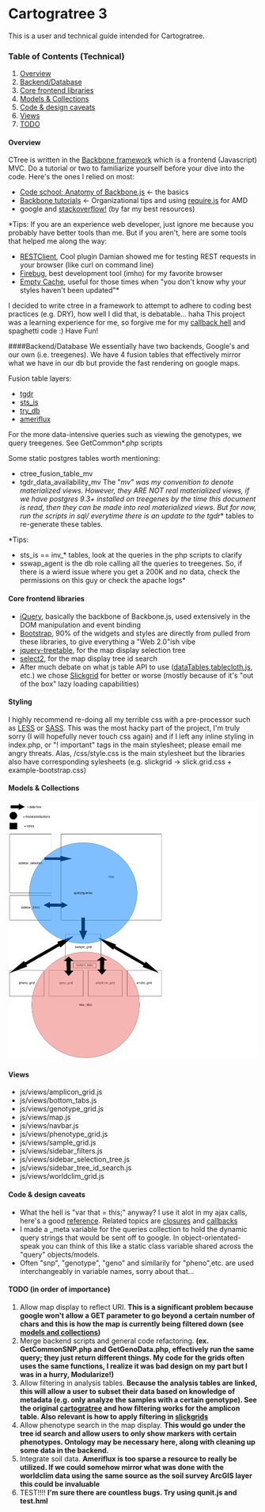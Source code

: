 # Cartogratree 3
This is a user and technical guide intended for Cartogratree. 

### Table of Contents (Technical)
1. [Overview](https://github.com/jakeZieve/cartogratree-backbone/tree/dendrome#overview)
2. [Backend/Database](https://github.com/jakeZieve/cartogratree-backbone/tree/dendrome#backenddatabase)
2. [Core frontend libraries](https://github.com/jakeZieve/cartogratree-backbone/tree/dendrome#core-frontend-libraries)
3. [Models & Collections](https://github.com/jakeZieve/cartogratree-backbone/tree/dendrome#models--collections)
4. [Code & design caveats](https://github.com/jakeZieve/cartogratree-backbone/tree/dendrome#code--design-caveats)
4. [Views](https://github.com/jakeZieve/cartogratree-backbone/tree/dendrome#views)
5. [TODO](https://github.com/jakeZieve/cartogratree-backbone/tree/dendrome#todo)

#### Overview
CTree is written in the [Backbone framework](http://backbonejs.org/) which is a frontend (Javascript) MVC. Do a tutorial or two to familiarize yourself before your dive into the code. 
Here's the ones I relied on most:
- [Code school: Anatomy of Backbone.js](https://www.codeschool.com/courses/anatomy-of-backbonejs) <- the basics
- [Backbone tutorials](http://backbonetutorials.com/organizing-backbone-using-modules/) <- Organizational tips and using [require.js](http://requirejs.org/) for AMD
- google and [stackoverflow!](http://stackoverflow.com/questions/tagged/backbone.js) (by far my best resources)

*Tips:
If you are an experience web developer, just ignore me because you probably have better tools than me. But if you aren't, here are some tools that helped me along the way:
- [RESTClient](https://addons.mozilla.org/en-US/firefox/addon/restclient/), Cool plugin Damian showed me for testing REST requests in your browser (like curl on command line)
- [Firebug](https://addons.mozilla.org/en-US/firefox/addon/firebug/), best development tool (imho) for my favorite browser
- [Empty Cache](https://addons.mozilla.org/en-US/firefox/addon/empty-cache-button/), useful for those times when "you don't know why your styles haven't been updated"* 


I decided to write ctree in a framework to attempt to adhere to coding best practices (e.g. DRY), how well I did that, is debatable... haha
This project was a learning experience for me, so forgive me for my [callback hell](http://callbackhell.com/) and spaghetti code :)
Have Fun!

####Backend/Database
We essentially have two backends, Google's and our own (i.e. treegenes). We have 4 fusion tables that effectively mirror what we have in our db but provide the fast rendering on google maps.

Fusion table layers:
- [tgdr](https://www.google.com/fusiontables/DataSource?docid=118Vk00La9Ap3wSg8z8LnZQG0mYz5iZ67o3uqa8M#rows:id=1)
- [sts_is](https://www.google.com/fusiontables/DataSource?docid=1bL0GwAL_mlUutv9TVFqknjKLkwzq4sAn5mHiiaI#rows:id=1)
- [try_db](https://www.google.com/fusiontables/DataSource?docid=1XwP3nc6H5_AUjdCjpXtrIlrSmtOHXr0Q9p_vrPw#rows:id=1)
- [ameriflux](https://www.google.com/fusiontables/DataSource?docid=1huZ12FnVaWgeUZKaXozbLR0lZfLcxZ_y9RF2h-A#rows:id=1)

For the more data-intensive queries such as viewing the genotypes, we query treegenes. See GetCommon*.php scripts

Some static postgres tables worth mentioning:
- ctree_fusion_table_mv
- tgdr_data_availability_mv
The "_mv" was my convenition to denote materialized views. However, they ARE NOT real materialized views, if we have postgres 9.3+ installed on treegenes by the time this document is read, then they can be made into real materialized views. But for now, run the scripts in sql/ everytime there is an update to the tgdr_* tables to re-generate these tables.

*Tips:
- sts_is == inv_* tables, look at the queries in the php scripts to clarify
- sswap_agent is the db role calling all the queries to treegenes. So, if there is a wierd issue where you get a 200K and no data, check the permissions on this guy or check the apache logs*

#### Core frontend libraries
- [jQuery](http://jquery.com/), basically the backbone of Backbone.js, used extensively in the DOM manipulation and event binding
- [Bootstrap](http://getbootstrap.com/), 90% of the widgets and styles are directly from pulled from these libraries, to give everything a "Web 2.0"ish vibe
- [jquery-treetable](http://ludo.cubicphuse.nl/jquery-treetable/), for the map display selection tree
- [select2](http://ivaynberg.github.io/select2/), for the map display tree id search
- After much debate on what js table API to use ([dataTables](https://datatables.net/),[tablecloth.js](http://tableclothjs.com/), etc.) we chose
[Slickgrid](https://github.com/mleibman/SlickGrid/wiki) for better or worse (mostly because of it's "out of the box" lazy loading capabilities)

#### Styling
I highly recommend re-doing all my terrible css with a pre-processor such as [LESS](http://lesscss.org/) or [SASS](http://sass-lang.com/). This was the most hacky part of the project, I'm truly sorry (I will hopefully never touch css again) and if I left any inline styling in index.php, or "! important" tags in the main stylesheet; please email me angry threats. Alas, /css/style.css is the main stylesheet but the libraries also have corresponding sylesheets (e.g. slickgrid -> slick.grid.css + example-bootstrap.css)

#### Models & Collections
<!-- update with tree_node -->
![](images/ctree_code.png?raw=true)

#### Views
- js/views/amplicon_grid.js
- js/views/bottom_tabs.js
- js/views/genotype_grid.js
- js/views/map.js
- js/views/navbar.js
- js/views/phenotype_grid.js
- js/views/sample_grid.js
- js/views/sidebar_filters.js
- js/views/sidebar_selection_tree.js
- js/views/sidebar_tree_id_search.js
- js/views/worldclim_grid.js

#### Code & design caveats
- What the hell is "var that = this;" anyway? I use it alot in my ajax calls, here's a good [reference](http://stackoverflow.com/questions/4886632/what-does-var-that-this-mean-in-javascript). 
Related topics are [closures](http://stackoverflow.com/questions/111102/how-do-javascript-closures-work) and [callbacks](https://github.com/maxogden/art-of-node#callbacks)
- I made a _meta variable for the queries collection to hold the dynamic query strings that would be sent off to google. In object-orientated-speak you can think of this like a static class variable shared across the "query" objects/models.
- Often "snp", "genotype", "geno" and similarily for "pheno",etc. are used interchangeably in variable names, sorry about that...

#### TODO (in order of importance)
1. Allow map display to reflect URI. 
**This is a significant problem because google won't allow a GET parameter to go beyond a certain number of chars and this is how the map is currently being filtered down (see [models and collections](https://github.com/jakeZieve/cartogratree-backbone/tree/dendrome#models--collections))**
1. Merge backend scripts and general code refactoring. 
**(ex. GetCommonSNP.php and GetGenoData.php, effectively run the same query; they just return different things. My code for the grids often uses the same functions, I realize it was bad design on my part but I was in a hurry, Modularize!)**
3. Allow filtering in analysis tables. 
**Because the analysis tables are linked, this will allow a user to subset their data based on knowledge of metadata (e.g. only analyze the samples with a certain genotype). See the original [cartogratree](https://dendrome.ucdavis.edu/cartogratree/) and how filtering works for the amplicon table. Also relevant is how to apply filtering in [slickgrids](http://mleibman.github.io/SlickGrid/examples/example4-model.html)**
4. Allow phenotype search in the map display. 
**This would go under the tree id search and allow users to only show markers with certain phenotypes. Ontology may be necessary here, along with cleaning up some data in the backend.**
5. Integrate soil data.
**Ameriflux is too sparse a resource to really be utilized. If we could somehow mirror what was done with the worldclim data using the same source as the soil survey ArcGIS layer this could be invaluable**
6. TEST!!!! **I'm sure there are countless bugs. Try using qunit.js and test.hml**

